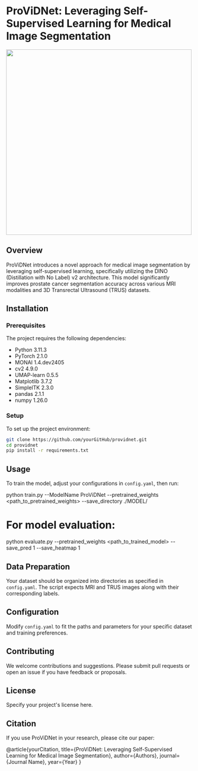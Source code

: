 # ProViDNet: Leveraging Self-Supervised Learning for Medical Image Segmentation
<img src="./images/ProViDNet.png" width="500px"></img>


## Overview
ProViDNet introduces a novel approach for medical image segmentation by leveraging self-supervised learning, specifically utilizing the DINO (Distillation with No Label) v2 architecture. This model significantly improves prostate cancer segmentation accuracy across various MRI modalities and 3D Transrectal Ultrasound (TRUS) datasets.

## Installation

### Prerequisites

The project requires the following dependencies:
- Python 3.11.3
- PyTorch 2.1.0
- MONAI 1.4.dev2405
- cv2 4.9.0
- UMAP-learn 0.5.5
- Matplotlib 3.7.2
- SimpleITK 2.3.0
- pandas 2.1.1
- numpy 1.26.0

### Setup
To set up the project environment:

```bash
git clone https://github.com/yourGitHub/providnet.git
cd providnet
pip install -r requirements.txt
```



## Usage
To train the model, adjust your configurations in `config.yaml`, then run:

python train.py --ModelName ProViDNet --pretrained_weights <path_to_pretrained_weights> --save_directory ./MODEL/




# For model evaluation:
python evaluate.py --pretrained_weights <path_to_trained_model> --save_pred 1 --save_heatmap 1



## Data Preparation
Your dataset should be organized into directories as specified in `config.yaml`. The script expects MRI and TRUS images along with their corresponding labels.

## Configuration
Modify `config.yaml` to fit the paths and parameters for your specific dataset and training preferences.

## Contributing
We welcome contributions and suggestions. Please submit pull requests or open an issue if you have feedback or proposals.

## License
Specify your project's license here.

## Citation
If you use ProViDNet in your research, please cite our paper:


@article{yourCitation,
    title={ProViDNet: Leveraging Self-Supervised Learning for Medical Image Segmentation},
    author={Authors},
    journal={Journal Name},
    year={Year}
}

